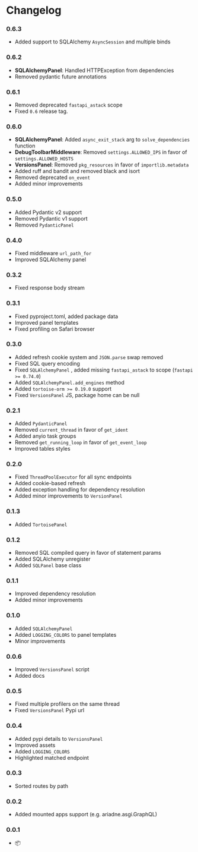 # Changelog

### 0.6.3

* Added support to SQLAlchemy `AsyncSession` and multiple binds

### 0.6.2

* **SQLAlchemyPanel**: Handled HTTPException from dependencies
* Removed pydantic future annotations

### 0.6.1

* Removed deprecated `fastapi_astack` scope
* Fixed `0.6` release tag.

### 0.6.0

* **SQLAlchemyPanel**: Added `async_exit_stack` arg to `solve_dependencies` function 
* **DebugToolbarMiddleware**: Removed `settings.ALLOWED_IPS` in favor of `settings.ALLOWED_HOSTS`
* **VersionsPanel**: Removed `pkg_resources` in favor of `importlib.metadata`
* Added ruff and bandit and removed black and isort
* Removed deprecated `on_event`
* Added minor improvements

### 0.5.0

* Added Pydantic v2 support
* Removed Pydantic v1 support
* Removed `PydanticPanel`

### 0.4.0

* Fixed middleware `url_path_for`
* Improved SQLAlchemy panel

### 0.3.2

* Fixed response body stream

### 0.3.1

* Fixed pyproject.toml, added package data
* Improved panel templates
* Fixed profiling on Safari browser

### 0.3.0

* Added refresh cookie system and `JSON.parse` swap removed
* Fixed SQL query encoding
* Fixed `SQLAlchemyPanel` , added missing `fastapi_astack` to scope (`fastapi >= 0.74.0`)
* Added `SQLAlchemyPanel.add_engines` method
* Added `tortoise-orm >= 0.19.0` support
* Fixed `VersionsPanel` JS, package home can be null

### 0.2.1

* Added `PydanticPanel`
* Removed `current_thread` in favor of `get_ident`
* Added anyio task groups
* Removed `get_running_loop` in favor of `get_event_loop`
* Improved tables styles

### 0.2.0

* Fixed `ThreadPoolExecutor` for all sync endpoints
* Added cookie-based refresh
* Added exception handling for dependency resolution
* Added minor improvements to `VersionPanel`

### 0.1.3

* Added `TortoisePanel`

### 0.1.2

* Removed SQL compiled query in favor of statement params
* Added SQLAlchemy unregister
* Added `SQLPanel` base class

### 0.1.1

* Improved dependency resolution
* Added minor improvements

### 0.1.0

* Added `SQLAlchemyPanel`
* Added `LOGGING_COLORS` to panel templates
* Minor improvements

### 0.0.6

* Improved `VersionsPanel` script
* Added docs

### 0.0.5

* Fixed multiple profilers on the same thread
* Fixed `VersionsPanel` Pypi url

### 0.0.4

* Added pypi details to `VersionsPanel`
* Improved assets
* Added `LOGGING_COLORS`
* Highlighted matched endpoint

### 0.0.3

* Sorted routes by path

### 0.0.2

* Added mounted apps support (e.g. ariadne.asgi.GraphQL)

### 0.0.1

* 📦
